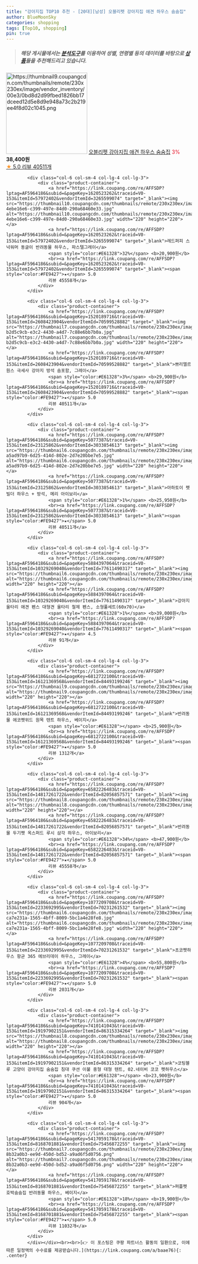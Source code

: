 ```yaml
---
title: "강아지집 TOP10 추천 - [20대][남성] 오블리펫 강아지집 애견 하우스 숨숨집"
author: BlueMoonSky
categories: shopping
tags: [Top10, shopping]
pin: true
---
```


> ##### 해당 게시물에서는 [**분석도구**](https://itemscout.io/)를 이용하여 **성별**, **연령별** 등의 데이터를 바탕으로 [**상품**](https://link.coupang.com/a/baae76)들을 추천해드리고 있습니다.
<div class="container"><div class="row">
            <div class="col-6 col-sm-4 col-lg-4 col-lg-3">
                <div class="product-container">
                    <a href="https://link.coupang.com/re/AFFSDP?lptag=AF5964186&subid=&pageKey=7485812489&traceid=V0-153&itemId=19564772672&vendorItemId=86761488737" target="_blank"><img src="https://thumbnail9.coupangcdn.com/thumbnails/remote/230x230ex/image/vendor_inventory/00e3/0bd8d2d99fbed1826bb17dceed12d5e8d9e948a73c2b219ee4f8d02c1045.png" alt="https://thumbnail9.coupangcdn.com/thumbnails/remote/230x230ex/image/vendor_inventory/00e3/0bd8d2d99fbed1826bb17dceed12d5e8d9e948a73c2b219ee4f8d02c1045.png" width="220" height="220"></a>
                    <a href="https://link.coupang.com/re/AFFSDP?lptag=AF5964186&subid=&pageKey=7485812489&traceid=V0-153&itemId=19564772672&vendorItemId=86761488737" target="_blank">오블리펫 강아지집 애견 하우스 숨숨집</a>
                    <span style="color:#E61328">3%</span> <b>38,400원</b>
                    <br><a href="https://link.coupang.com/re/AFFSDP?lptag=AF5964186&subid=&pageKey=7485812489&traceid=V0-153&itemId=19564772672&vendorItemId=86761488737" target="_blank"><span style="color:#FE9427">★</span> 5.0
                    리뷰 40511개</a>
                </div>
            </div>
            
            <div class="col-6 col-sm-4 col-lg-4 col-lg-3">
                <div class="product-container">
                    <a href="https://link.coupang.com/re/AFFSDP?lptag=AF5964186&subid=&pageKey=1620523262&traceid=V0-153&itemId=57972402&vendorItemId=3265599074" target="_blank"><img src="https://thumbnail10.coupangcdn.com/thumbnails/remote/230x230ex/image/retail/images/7497994884651268-4ebe16e6-c399-497e-84d0-290a68460e33.jpg" alt="https://thumbnail10.coupangcdn.com/thumbnails/remote/230x230ex/image/retail/images/7497994884651268-4ebe16e6-c399-497e-84d0-290a68460e33.jpg" width="220" height="220"></a>
                    <a href="https://link.coupang.com/re/AFFSDP?lptag=AF5964186&subid=&pageKey=1620523262&traceid=V0-153&itemId=57972402&vendorItemId=3265599074" target="_blank">레드퍼피 스넉워머 동글이 반려동물 하우스, 파스텔그레이</a>
                    <span style="color:#E61328">32%</span> <b>20,900원</b>
                    <br><a href="https://link.coupang.com/re/AFFSDP?lptag=AF5964186&subid=&pageKey=1620523262&traceid=V0-153&itemId=57972402&vendorItemId=3265599074" target="_blank"><span style="color:#FE9427">★</span> 5.0
                    리뷰 45558개</a>
                </div>
            </div>
            
            <div class="col-6 col-sm-4 col-lg-4 col-lg-3">
                <div class="product-container">
                    <a href="https://link.coupang.com/re/AFFSDP?lptag=AF5964186&subid=&pageKey=1520189716&traceid=V0-153&itemId=2608423904&vendorItemId=70599528882" target="_blank"><img src="https://thumbnail7.coupangcdn.com/thumbnails/remote/230x230ex/image/retail/images/7810794429203945-b2d5c9cb-e3c2-4430-a4d7-7c88e6bb7b0a.jpg" alt="https://thumbnail7.coupangcdn.com/thumbnails/remote/230x230ex/image/retail/images/7810794429203945-b2d5c9cb-e3c2-4430-a4d7-7c88e6bb7b0a.jpg" width="220" height="220"></a>
                    <a href="https://link.coupang.com/re/AFFSDP?lptag=AF5964186&subid=&pageKey=1520189716&traceid=V0-153&itemId=2608423904&vendorItemId=70599528882" target="_blank">쁘리엘르 원스 극세사 강아지 방석 솜포함, 그레이</a>
                    <span style="color:#E61328">3%</span> <b>29,900원</b>
                    <br><a href="https://link.coupang.com/re/AFFSDP?lptag=AF5964186&subid=&pageKey=1520189716&traceid=V0-153&itemId=2608423904&vendorItemId=70599528882" target="_blank"><span style="color:#FE9427">★</span> 5.0
                    리뷰 40511개</a>
                </div>
            </div>
            
            <div class="col-6 col-sm-4 col-lg-4 col-lg-3">
                <div class="product-container">
                    <a href="https://link.coupang.com/re/AFFSDP?lptag=AF5964186&subid=&pageKey=5077387&traceid=V0-153&itemId=23125862&vendorItemId=3033854613" target="_blank"><img src="https://thumbnail6.coupangcdn.com/thumbnails/remote/230x230ex/image/retail/images/4372241137775216-a5ad97b9-6d25-414d-802e-2d7e20bbe7e5.jpg" alt="https://thumbnail6.coupangcdn.com/thumbnails/remote/230x230ex/image/retail/images/4372241137775216-a5ad97b9-6d25-414d-802e-2d7e20bbe7e5.jpg" width="220" height="220"></a>
                    <a href="https://link.coupang.com/re/AFFSDP?lptag=AF5964186&subid=&pageKey=5077387&traceid=V0-153&itemId=23125862&vendorItemId=3033854613" target="_blank">아하토이 펫빌더 하우스 + 방석, 메리 아이보리</a>
                    <span style="color:#E61328">1%</span> <b>25,950원</b>
                    <br><a href="https://link.coupang.com/re/AFFSDP?lptag=AF5964186&subid=&pageKey=5077387&traceid=V0-153&itemId=23125862&vendorItemId=3033854613" target="_blank"><span style="color:#FE9427">★</span> 5.0
                    리뷰 40511개</a>
                </div>
            </div>
            
            <div class="col-6 col-sm-4 col-lg-4 col-lg-3">
                <div class="product-container">
                    <a href="https://link.coupang.com/re/AFFSDP?lptag=AF5964186&subid=&pageKey=5884397064&traceid=V0-153&itemId=10329269040&vendorItemId=77611490317" target="_blank"><img src="https://thumbnail6.coupangcdn.com/thumbnails/remote/230x230ex/image/vendor_inventory/1bd9/90122499348ba31ec64ff4cca294ad465b566e20096c38306866116310e6.jpg" alt="https://thumbnail6.coupangcdn.com/thumbnails/remote/230x230ex/image/vendor_inventory/1bd9/90122499348ba31ec64ff4cca294ad465b566e20096c38306866116310e6.jpg" width="220" height="220"></a>
                    <a href="https://link.coupang.com/re/AFFSDP?lptag=AF5964186&subid=&pageKey=5884397064&traceid=V0-153&itemId=10329269040&vendorItemId=77611490317" target="_blank">강아지 울타리 애견 펜스 대형견 울타리 철제 펜스, 소형풀세트(60x70)</a>
                    <span style="color:#E61328">1%</span> <b>39,000원</b>
                    <br><a href="https://link.coupang.com/re/AFFSDP?lptag=AF5964186&subid=&pageKey=5884397064&traceid=V0-153&itemId=10329269040&vendorItemId=77611490317" target="_blank"><span style="color:#FE9427">★</span> 4.5
                    리뷰 91개</a>
                </div>
            </div>
            
            <div class="col-6 col-sm-4 col-lg-4 col-lg-3">
                <div class="product-container">
                    <a href="https://link.coupang.com/re/AFFSDP?lptag=AF5964186&subid=&pageKey=6812722100&traceid=V0-153&itemId=16121369568&vendorItemId=84493199246" target="_blank"><img src="https://thumbnail9.coupangcdn.com/thumbnails/remote/230x230ex/image/vendor_inventory/8a01/f6d761faf2f7f7876b227866a0a47230542e65c2047aff41a107d6a44f22.jpg" alt="https://thumbnail9.coupangcdn.com/thumbnails/remote/230x230ex/image/vendor_inventory/8a01/f6d761faf2f7f7876b227866a0a47230542e65c2047aff41a107d6a44f22.jpg" width="220" height="220"></a>
                    <a href="https://link.coupang.com/re/AFFSDP?lptag=AF5964186&subid=&pageKey=6812722100&traceid=V0-153&itemId=16121369568&vendorItemId=84493199246" target="_blank">반려동물 에코펫위드 원목 텐트 하우스, 베이지</a>
                    <span style="color:#E61328"></span> <b>25,900원</b>
                    <br><a href="https://link.coupang.com/re/AFFSDP?lptag=AF5964186&subid=&pageKey=6812722100&traceid=V0-153&itemId=16121369568&vendorItemId=84493199246" target="_blank"><span style="color:#FE9427">★</span> 5.0
                    리뷰 1312개</a>
                </div>
            </div>
            
            <div class="col-6 col-sm-4 col-lg-4 col-lg-3">
                <div class="product-container">
                    <a href="https://link.coupang.com/re/AFFSDP?lptag=AF5964186&subid=&pageKey=6582226483&traceid=V0-153&itemId=14817261722&vendorItemId=82056857571" target="_blank"><img src="https://thumbnail8.coupangcdn.com/thumbnails/remote/230x230ex/image/rs_quotation_api/4feyjqfp/7ea5127b55274c8bb8719d28dea868ec.jpg" alt="https://thumbnail8.coupangcdn.com/thumbnails/remote/230x230ex/image/rs_quotation_api/4feyjqfp/7ea5127b55274c8bb8719d28dea868ec.jpg" width="220" height="220"></a>
                    <a href="https://link.coupang.com/re/AFFSDP?lptag=AF5964186&subid=&pageKey=6582226483&traceid=V0-153&itemId=14817261722&vendorItemId=82056857571" target="_blank">반려동물 두기펫 옥스퍼드 루시 삼각 하우스, 아이보리</a>
                    <span style="color:#E61328">34%</span> <b>47,900원</b>
                    <br><a href="https://link.coupang.com/re/AFFSDP?lptag=AF5964186&subid=&pageKey=6582226483&traceid=V0-153&itemId=14817261722&vendorItemId=82056857571" target="_blank"><span style="color:#FE9427">★</span> 5.0
                    리뷰 45558개</a>
                </div>
            </div>
            
            <div class="col-6 col-sm-4 col-lg-4 col-lg-3">
                <div class="product-container">
                    <a href="https://link.coupang.com/re/AFFSDP?lptag=AF5964186&subid=&pageKey=1077209708&traceid=V0-153&itemId=2233692995&vendorItemId=70231261532" target="_blank"><img src="https://thumbnail6.coupangcdn.com/thumbnails/remote/230x230ex/image/retail/images/621022778964008-ca7e231a-1565-4bff-8009-5bc1a4e28fe8.jpg" alt="https://thumbnail6.coupangcdn.com/thumbnails/remote/230x230ex/image/retail/images/621022778964008-ca7e231a-1565-4bff-8009-5bc1a4e28fe8.jpg" width="220" height="220"></a>
                    <a href="https://link.coupang.com/re/AFFSDP?lptag=AF5964186&subid=&pageKey=1077209708&traceid=V0-153&itemId=2233692995&vendorItemId=70231261532" target="_blank">초코펫하우스 항균 365 에브리데이 하우스, 그레이</a>
                    <span style="color:#E61328">4%</span> <b>55,800원</b>
                    <br><a href="https://link.coupang.com/re/AFFSDP?lptag=AF5964186&subid=&pageKey=1077209708&traceid=V0-153&itemId=2233692995&vendorItemId=70231261532" target="_blank"><span style="color:#FE9427">★</span> 5.0
                    리뷰 2031개</a>
                </div>
            </div>
            
            <div class="col-6 col-sm-4 col-lg-4 col-lg-3">
                <div class="product-container">
                    <a href="https://link.coupang.com/re/AFFSDP?lptag=AF5964186&subid=&pageKey=7410141043&traceid=V0-153&itemId=19197902151&vendorItemId=86315334264" target="_blank"><img src="https://thumbnail8.coupangcdn.com/thumbnails/remote/230x230ex/image/vendor_inventory/3fbd/d8c36f27869b9b632584a4590fb7409f82749e6a4e65ee4652bbd2fec42d.jpg" alt="https://thumbnail8.coupangcdn.com/thumbnails/remote/230x230ex/image/vendor_inventory/3fbd/d8c36f27869b9b632584a4590fb7409f82749e6a4e65ee4652bbd2fec42d.jpg" width="220" height="220"></a>
                    <a href="https://link.coupang.com/re/AFFSDP?lptag=AF5964186&subid=&pageKey=7410141043&traceid=V0-153&itemId=19197902151&vendorItemId=86315334264" target="_blank">코팅블루 고양이 강아지집 숨숨집 침대 쿠션 이불 중형 대형 텐트, 02.네이비 코코 펫하우스</a>
                    <span style="color:#E61328"></span> <b>23,900원</b>
                    <br><a href="https://link.coupang.com/re/AFFSDP?lptag=AF5964186&subid=&pageKey=7410141043&traceid=V0-153&itemId=19197902151&vendorItemId=86315334264" target="_blank"><span style="color:#FE9427">★</span> 5.0
                    리뷰 904개</a>
                </div>
            </div>
            
            <div class="col-6 col-sm-4 col-lg-4 col-lg-3">
                <div class="product-container">
                    <a href="https://link.coupang.com/re/AFFSDP?lptag=AF5964186&subid=&pageKey=5417059178&traceid=V0-153&itemId=8168701881&vendorItemId=75456872255" target="_blank"><img src="https://thumbnail7.coupangcdn.com/thumbnails/remote/230x230ex/image/retail/images/77143483124614-8b32a0b3-ee9d-450d-bd52-a9ad6f5d0756.png" alt="https://thumbnail7.coupangcdn.com/thumbnails/remote/230x230ex/image/retail/images/77143483124614-8b32a0b3-ee9d-450d-bd52-a9ad6f5d0756.png" width="220" height="220"></a>
                    <a href="https://link.coupang.com/re/AFFSDP?lptag=AF5964186&subid=&pageKey=5417059178&traceid=V0-153&itemId=8168701881&vendorItemId=75456872255" target="_blank">퍼플펫 호박숨숨집 반려동물 하우스, 베이지</a>
                    <span style="color:#E61328">18%</span> <b>19,900원</b>
                    <br><a href="https://link.coupang.com/re/AFFSDP?lptag=AF5964186&subid=&pageKey=5417059178&traceid=V0-153&itemId=8168701881&vendorItemId=75456872255" target="_blank"><span style="color:#FE9427">★</span> 5.0
                    리뷰 11032개</a>
                </div>
            </div>
            </div></div><br><br>[👉 이 포스팅은 쿠팡 파트너스 활동의 일환으로, 이에 따른 일정액의 수수료를 제공받습니다.](https://link.coupang.com/a/baae76){: .center}
